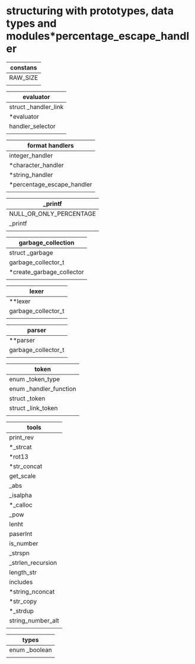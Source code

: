 # structuring with prototypes, data types and modules*percentage_escape_handler

|constans      |
|--------------|
|RAW_SIZE      |
|              |

|evaluator            |
|---------------------|
| struct _handler_link|
| *evaluator          |
| handler_selector    |
|                     |

|format handlers            |
|---------------------------|
| integer_handler           |
| *character_handler        |
| *string_handler           |
| *percentage_escape_handler|
|                           |

| _printf               |
|-----------------------|
|NULL_OR_ONLY_PERCENTAGE|
| _printf               |
|                       |

| garbage_collection|
|--------------------------|
| struct _garbage          |
| garbage_collector_t      |
| *create_garbage_collector|
|                          |

| lexer                  |
|------------------------|
| **lexer                |
|garbage_collector_t     |
|                        |

| parser               |
|----------------------|
| **parser             |
| garbage_collector_t  |
|                      |

| token                                    |
|------------------------------------------|
| enum _token_type                         |
| enum _handler_function                   |
| struct _token                            |
| struct _link_token                       |
|                                          |

| tools                                               |
|-----------------------------------------------------|
| print_rev                                           |
| *_strcat                                            |
| *rot13                                              |
| *str_concat                                         |
| get_scale                                           |
| _abs                                                |
| _isalpha                                            |
| *_calloc                                            |
| _pow                                                |
| lenht                                               |
| paserInt                                            |
| is_number                                           |
| _strspn                                             |
| _strlen_recursion                                   |
| length_str                                          |
| includes                                            |
| *string_nconcat                                     |
| *str_copy                                           |
| *_strdup                                            |
| string_number_alt                                   |
|                                                     |

| types                                          |
|------------------------------------------------|
| enum _boolean                                  |
|                                                |
